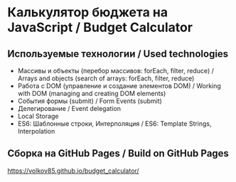 # Калькулятор бюджета на JavaScript / Budget Calculator

## Используемые технологии / Used technologies
* Массивы и объекты (перебор массивов: forEach, filter, reduce) / Arrays and objects (search of arrays: forEach, filter, reduce)
* Работа с DOM (управление и создание элементов DOM) / Working with DOM (managing and creating DOM elements)
* События формы (submit) / Form Events (submit)
* Делегирование / Event delegation
* Local Storage
* ES6: Шаблонные строки, Интерполяция / ES6: Template Strings, Interpolation

## Сборка на GitHub Pages / Build on GitHub Pages
https://volkov85.github.io/budget_calculator/
